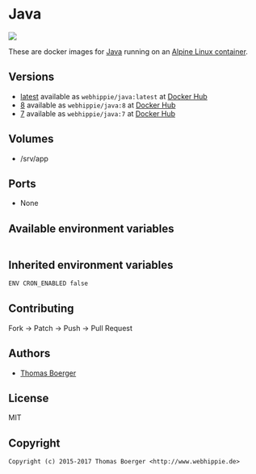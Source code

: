 # Java

[![](https://images.microbadger.com/badges/image/webhippie/java.svg)](https://microbadger.com/images/webhippie/java "Get your own image badge on microbadger.com")

These are docker images for [Java](http://openjdk.java.net) running on an [Alpine Linux container](https://registry.hub.docker.com/u/webhippie/alpine/).


## Versions

* [latest](https://github.com/dockhippie/java/tree/master) available as ```webhippie/java:latest``` at [Docker Hub](https://registry.hub.docker.com/u/webhippie/java/)
* [8](https://github.com/dockhippie/java/tree/8) available as ```webhippie/java:8``` at [Docker Hub](https://registry.hub.docker.com/u/webhippie/java/)
* [7](https://github.com/dockhippie/java/tree/7) available as ```webhippie/java:7``` at [Docker Hub](https://registry.hub.docker.com/u/webhippie/java/)


## Volumes

* /srv/app


## Ports

* None


## Available environment variables

```bash

```


## Inherited environment variables

```bash
ENV CRON_ENABLED false
```


## Contributing

Fork -> Patch -> Push -> Pull Request


## Authors

* [Thomas Boerger](https://github.com/tboerger)


## License

MIT


## Copyright

```
Copyright (c) 2015-2017 Thomas Boerger <http://www.webhippie.de>
```
